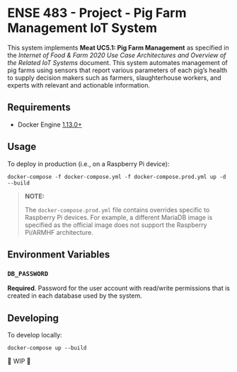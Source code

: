 # ENSE 483 - Project - Pig Farm Management IoT System

This system implements **Meat UC5.1: Pig Farm Management** as specified in the
_Internet of Food & Farm 2020 Use Case Architectures and Overview of the Related
IoT Systems_ document. This system automates management of pig farms using
sensors that report various parameters of each pig’s health to supply decision
makers such as farmers, slaughterhouse workers, and experts with relevant and
actionable information.

## Requirements

- Docker Engine [1.13.0+](https://docs.docker.com/engine/release-notes/)

## Usage

To deploy in production (i.e., on a Raspberry Pi device):

```shell
docker-compose -f docker-compose.yml -f docker-compose.prod.yml up -d --build
```

> **NOTE:**
>
> The `docker-compose.prod.yml` file contains overrides specific to Raspberry Pi
> devices. For example, a different MariaDB image is specified as the official
> image does not support the Raspberry Pi/ARMHF architecture.

## Environment Variables

### `DB_PASSWORD`

**Required**. Password for the user account with read/write permissions that is
created in each database used by the system.

## Developing

To develop locally:

```shell
docker-compose up --build
```

🚧 WIP 🚧

